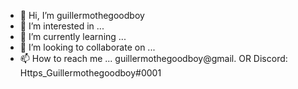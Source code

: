 - 👋 Hi, I’m guillermothegoodboy
- 👀 I’m interested in ...
- 🌱 I’m currently learning ...
- 💞️ I’m looking to collaborate on ...
- 📫 How to reach me ... guillermothegoodboy@gmail. OR Discord: Https_Guillermothegoodboy#0001
